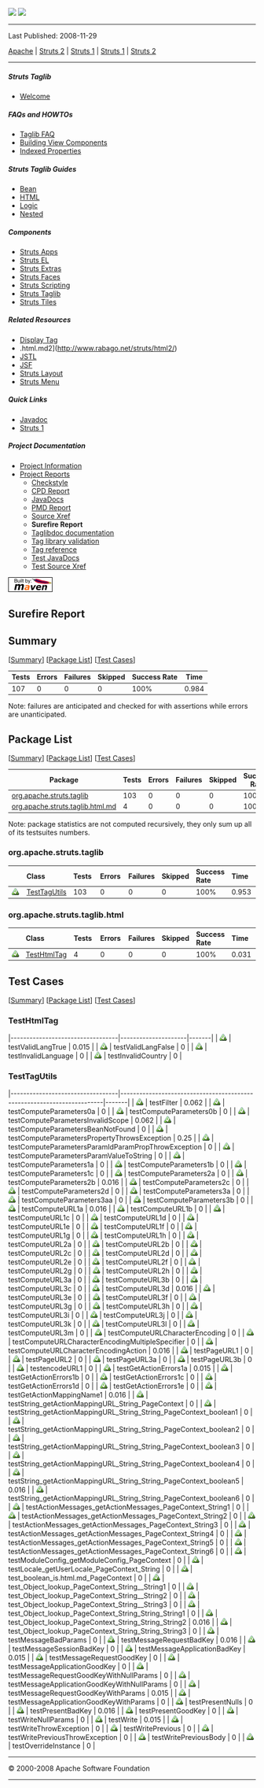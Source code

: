 <span id="bannerLeft">[![](http://www.apache.org/images/asf-logo.gif)](http://www.apache.org/)</span> <span id="bannerRight">[![](images/struts.gif)]()</span>

------------------------------------------------------------------------

Last Published: 2008-11-29

[Apache](http://www.apache.org/) | [Struts 2](2.x/) | [Struts 1](1.x/) | [Struts 1](1.x/) | [Struts 2](2.x/)

------------------------------------------------------------------------

##### Struts Taglib

-   [Welcome](index.html.md)

##### FAQs and HOWTOs

-   [Taglib FAQ](faq.html.md)
-   [Building View Components](building_view.html.md)
-   [Indexed Properties](indexedprops.html.md)

##### Struts Taglib Guides

-   [Bean](dev_bean.html.md)
-   [HTML](dev.html.md.html)
-   [Logic](dev_logic.html.md)
-   [Nested](dev_nested.html.md)

##### Components

-   [Struts Apps](../struts-apps/index.html.md)
-   [Struts EL](../struts-el/index.html.md)
-   [Struts Extras](../struts-extras/index.html.md)
-   [Struts Faces](../struts-faces/index.html.md)
-   [Struts Scripting](../struts-scripting/index.html.md)
-   [Struts Taglib](../struts-taglib/index.html.md)
-   [Struts Tiles](../struts-tiles/index.html.md)

##### Related Resources

-   [Display Tag](http://displaytag.sourceforge.net/)
-   .html.md2](http://www.rabago.net/struts/html2/)
-   [JSTL](http://java.sun.com/products/jsp/jstl/)
-   [JSF](http://java.sun.com/j2ee/javaserverfaces/)
-   [Struts Layout](http://struts.application-servers.com)
-   [Struts Menu](http://struts-menu.sourceforge.net/)

##### Quick Links

-   [Javadoc](apidocs/index.html.md)
-   [Struts 1](../index.html.md)

##### Project Documentation

-   [Project Information](project-info.html.md)
-   [Project Reports](project-reports.html.md)
    -   [Checkstyle](checkstyle.html.md)
    -   [CPD Report](cpd.html.md)
    -   [JavaDocs](apidocs/index.html.md)
    -   [PMD Report](pmd.html.md)
    -   [Source Xref](xref/index.html.md)
    -   **Surefire Report**
    -   [Taglibdoc documentation](tlddoc/index.html.md)
    -   [Tag library validation](taglibvalidation.html.md)
    -   [Tag reference](tagreference.html.md)
    -   [Test JavaDocs](testapidocs/index.html.md)
    -   [Test Source Xref](xref-test/index.html.md)

[![Built by Maven](./images/logos/maven-feather.png)](http://maven.apache.org/ "Built by Maven")

Surefire Report
---------------

<span id="Summary"></span>Summary
---------------------------------

[[Summary](#Summary)] [[Package List](#Package_List)] [[Test Cases](#Test_Cases)]

| Tests | Errors | Failures | Skipped | Success Rate | Time  |
|-------|--------|----------|---------|--------------|-------|
| 107   | 0      | 0        | 0       | 100%         | 0.984 |

 Note: failures are anticipated and checked for with assertions while errors are unanticipated.

<span id="Package_List"></span>Package List
-------------------------------------------

[[Summary](#Summary)] [[Package List](#Package_List)] [[Test Cases](#Test_Cases)]

| Package                                                         | Tests | Errors | Failures | Skipped | Success Rate | Time  |
|-----------------------------------------------------------------|-------|--------|----------|---------|--------------|-------|
| [org.apache.struts.taglib](#org.apache.struts.taglib)           | 103   | 0      | 0        | 0       | 100%         | 0.953 |
| [org.apache.struts.taglib.html.md](#org.apache.struts.taglib.html) | 4     | 0      | 0        | 0       | 100%         | 0.031 |

 Note: package statistics are not computed recursively, they only sum up all of its testsuites numbers.
### <span id="org.apache.struts.taglib"></span>org.apache.struts.taglib

<table>
<colgroup>
<col width="12%" />
<col width="12%" />
<col width="12%" />
<col width="12%" />
<col width="12%" />
<col width="12%" />
<col width="12%" />
<col width="12%" />
</colgroup>
<thead>
<tr class="header">
<th align="left"></th>
<th align="left">Class</th>
<th align="left">Tests</th>
<th align="left">Errors</th>
<th align="left">Failures</th>
<th align="left">Skipped</th>
<th align="left">Success Rate</th>
<th align="left">Time</th>
</tr>
</thead>
<tbody>
<tr class="odd">
<td align="left"><a href="#org.apache.struts.taglibTestTagUtils"><img src="images/icon_success_sml.gif" /></a></td>
<td align="left"><a href="#org.apache.struts.taglibTestTagUtils">TestTagUtils</a></td>
<td align="left">103</td>
<td align="left">0</td>
<td align="left">0</td>
<td align="left">0</td>
<td align="left">100%</td>
<td align="left">0.953</td>
</tr>
</tbody>
</table>

### <span id="org.apache.struts.taglib.html.md"></span>org.apache.struts.taglib.html

<table>
<colgroup>
<col width="12%" />
<col width="12%" />
<col width="12%" />
<col width="12%" />
<col width="12%" />
<col width="12%" />
<col width="12%" />
<col width="12%" />
</colgroup>
<thead>
<tr class="header">
<th align="left"></th>
<th align="left">Class</th>
<th align="left">Tests</th>
<th align="left">Errors</th>
<th align="left">Failures</th>
<th align="left">Skipped</th>
<th align="left">Success Rate</th>
<th align="left">Time</th>
</tr>
</thead>
<tbody>
<tr class="odd">
<td align="left"><a href="#org.apache.struts.taglib.html.mdTestHtmlTag"><img src="images/icon_success_sml.gif" /></a></td>
<td align="left"><a href="#org.apache.struts.taglib.html.mdTestHtmlTag">TestHtmlTag</a></td>
<td align="left">4</td>
<td align="left">0</td>
<td align="left">0</td>
<td align="left">0</td>
<td align="left">100%</td>
<td align="left">0.031</td>
</tr>
</tbody>
</table>

<span id="Test_Cases"></span>Test Cases
---------------------------------------

[[Summary](#Summary)] [[Package List](#Package_List)] [[Test Cases](#Test_Cases)]

### <span id="org.apache.struts.taglib.html.mdTestHtmlTag"></span>TestHtmlTag

|----------------------------------|---------------------|-------|
| ![](images/icon_success_sml.gif) | testValidLangTrue   | 0.015 |
| ![](images/icon_success_sml.gif) | testValidLangFalse  | 0     |
| ![](images/icon_success_sml.gif) | testInvalidLanguage | 0     |
| ![](images/icon_success_sml.gif) | testInvalidCountry  | 0     |

### <span id="org.apache.struts.taglibTestTagUtils"></span>TestTagUtils

|----------------------------------|------------------------------------------------------------------------|-------|
| ![](images/icon_success_sml.gif) | testFilter                                                             | 0.062 |
| ![](images/icon_success_sml.gif) | testComputeParameters0a                                                | 0     |
| ![](images/icon_success_sml.gif) | testComputeParameters0b                                                | 0     |
| ![](images/icon_success_sml.gif) | testComputeParametersInvalidScope                                      | 0.062 |
| ![](images/icon_success_sml.gif) | testComputeParametersBeanNotFound                                      | 0     |
| ![](images/icon_success_sml.gif) | testComputeParametersPropertyThrowsException                           | 0.25  |
| ![](images/icon_success_sml.gif) | testComputeParametersParamIdParamPropThrowException                    | 0     |
| ![](images/icon_success_sml.gif) | testComputeParametersParamValueToString                                | 0     |
| ![](images/icon_success_sml.gif) | testComputeParameters1a                                                | 0     |
| ![](images/icon_success_sml.gif) | testComputeParameters1b                                                | 0     |
| ![](images/icon_success_sml.gif) | testComputeParameters1c                                                | 0     |
| ![](images/icon_success_sml.gif) | testComputeParameters2a                                                | 0     |
| ![](images/icon_success_sml.gif) | testComputeParameters2b                                                | 0.016 |
| ![](images/icon_success_sml.gif) | testComputeParameters2c                                                | 0     |
| ![](images/icon_success_sml.gif) | testComputeParameters2d                                                | 0     |
| ![](images/icon_success_sml.gif) | testComputeParameters3a                                                | 0     |
| ![](images/icon_success_sml.gif) | testComputeParameters3aa                                               | 0     |
| ![](images/icon_success_sml.gif) | testComputeParameters3b                                                | 0     |
| ![](images/icon_success_sml.gif) | testComputeURL1a                                                       | 0.016 |
| ![](images/icon_success_sml.gif) | testComputeURL1b                                                       | 0     |
| ![](images/icon_success_sml.gif) | testComputeURL1c                                                       | 0     |
| ![](images/icon_success_sml.gif) | testComputeURL1d                                                       | 0     |
| ![](images/icon_success_sml.gif) | testComputeURL1e                                                       | 0     |
| ![](images/icon_success_sml.gif) | testComputeURL1f                                                       | 0     |
| ![](images/icon_success_sml.gif) | testComputeURL1g                                                       | 0     |
| ![](images/icon_success_sml.gif) | testComputeURL1h                                                       | 0     |
| ![](images/icon_success_sml.gif) | testComputeURL2a                                                       | 0     |
| ![](images/icon_success_sml.gif) | testComputeURL2b                                                       | 0     |
| ![](images/icon_success_sml.gif) | testComputeURL2c                                                       | 0     |
| ![](images/icon_success_sml.gif) | testComputeURL2d                                                       | 0     |
| ![](images/icon_success_sml.gif) | testComputeURL2e                                                       | 0     |
| ![](images/icon_success_sml.gif) | testComputeURL2f                                                       | 0     |
| ![](images/icon_success_sml.gif) | testComputeURL2g                                                       | 0     |
| ![](images/icon_success_sml.gif) | testComputeURL2h                                                       | 0     |
| ![](images/icon_success_sml.gif) | testComputeURL3a                                                       | 0     |
| ![](images/icon_success_sml.gif) | testComputeURL3b                                                       | 0     |
| ![](images/icon_success_sml.gif) | testComputeURL3c                                                       | 0     |
| ![](images/icon_success_sml.gif) | testComputeURL3d                                                       | 0.016 |
| ![](images/icon_success_sml.gif) | testComputeURL3e                                                       | 0     |
| ![](images/icon_success_sml.gif) | testComputeURL3f                                                       | 0     |
| ![](images/icon_success_sml.gif) | testComputeURL3g                                                       | 0     |
| ![](images/icon_success_sml.gif) | testComputeURL3h                                                       | 0     |
| ![](images/icon_success_sml.gif) | testComputeURL3i                                                       | 0     |
| ![](images/icon_success_sml.gif) | testComputeURL3j                                                       | 0     |
| ![](images/icon_success_sml.gif) | testComputeURL3k                                                       | 0     |
| ![](images/icon_success_sml.gif) | testComputeURL3l                                                       | 0     |
| ![](images/icon_success_sml.gif) | testComputeURL3m                                                       | 0     |
| ![](images/icon_success_sml.gif) | testComputeURLCharacterEncoding                                        | 0     |
| ![](images/icon_success_sml.gif) | testComputeURLCharacterEncodingMultipleSpecifier                       | 0     |
| ![](images/icon_success_sml.gif) | testComputeURLCharacterEncodingAction                                  | 0.016 |
| ![](images/icon_success_sml.gif) | testPageURL1                                                           | 0     |
| ![](images/icon_success_sml.gif) | testPageURL2                                                           | 0     |
| ![](images/icon_success_sml.gif) | testPageURL3a                                                          | 0     |
| ![](images/icon_success_sml.gif) | testPageURL3b                                                          | 0     |
| ![](images/icon_success_sml.gif) | testencodeURL1                                                         | 0     |
| ![](images/icon_success_sml.gif) | testGetActionErrors1a                                                  | 0.015 |
| ![](images/icon_success_sml.gif) | testGetActionErrors1b                                                  | 0     |
| ![](images/icon_success_sml.gif) | testGetActionErrors1c                                                  | 0     |
| ![](images/icon_success_sml.gif) | testGetActionErrors1d                                                  | 0     |
| ![](images/icon_success_sml.gif) | testGetActionErrors1e                                                  | 0     |
| ![](images/icon_success_sml.gif) | testGetActionMappingName1                                              | 0.016 |
| ![](images/icon_success_sml.gif) | testString\_getActionMappingURL\_String\_PageContext                   | 0     |
| ![](images/icon_success_sml.gif) | testString\_getActionMappingURL\_String\_String\_PageContext\_boolean1 | 0     |
| ![](images/icon_success_sml.gif) | testString\_getActionMappingURL\_String\_String\_PageContext\_boolean2 | 0     |
| ![](images/icon_success_sml.gif) | testString\_getActionMappingURL\_String\_String\_PageContext\_boolean3 | 0     |
| ![](images/icon_success_sml.gif) | testString\_getActionMappingURL\_String\_String\_PageContext\_boolean4 | 0     |
| ![](images/icon_success_sml.gif) | testString\_getActionMappingURL\_String\_String\_PageContext\_boolean5 | 0.016 |
| ![](images/icon_success_sml.gif) | testString\_getActionMappingURL\_String\_String\_PageContext\_boolean6 | 0     |
| ![](images/icon_success_sml.gif) | testActionMessages\_getActionMessages\_PageContext\_String1            | 0     |
| ![](images/icon_success_sml.gif) | testActionMessages\_getActionMessages\_PageContext\_String2            | 0     |
| ![](images/icon_success_sml.gif) | testActionMessages\_getActionMessages\_PageContext\_String3            | 0     |
| ![](images/icon_success_sml.gif) | testActionMessages\_getActionMessages\_PageContext\_String4            | 0     |
| ![](images/icon_success_sml.gif) | testActionMessages\_getActionMessages\_PageContext\_String5            | 0     |
| ![](images/icon_success_sml.gif) | testActionMessages\_getActionMessages\_PageContext\_String6            | 0     |
| ![](images/icon_success_sml.gif) | testModuleConfig\_getModuleConfig\_PageContext                         | 0     |
| ![](images/icon_success_sml.gif) | testLocale\_getUserLocale\_PageContext\_String                         | 0     |
| ![](images/icon_success_sml.gif) | test\_boolean\_is.html.md\_PageContext                                    | 0     |
| ![](images/icon_success_sml.gif) | test\_Object\_lookup\_PageContext\_String\_\_String1                   | 0     |
| ![](images/icon_success_sml.gif) | test\_Object\_lookup\_PageContext\_String\_\_String2                   | 0     |
| ![](images/icon_success_sml.gif) | test\_Object\_lookup\_PageContext\_String\_\_String3                   | 0     |
| ![](images/icon_success_sml.gif) | test\_Object\_lookup\_PageContext\_String\_String\_String1             | 0     |
| ![](images/icon_success_sml.gif) | test\_Object\_lookup\_PageContext\_String\_String\_String2             | 0.016 |
| ![](images/icon_success_sml.gif) | test\_Object\_lookup\_PageContext\_String\_String\_String3             | 0     |
| ![](images/icon_success_sml.gif) | testMessageBadParams                                                   | 0     |
| ![](images/icon_success_sml.gif) | testMessageRequestBadKey                                               | 0.016 |
| ![](images/icon_success_sml.gif) | testMessageSessionBadKey                                               | 0     |
| ![](images/icon_success_sml.gif) | testMessageApplicationBadKey                                           | 0.015 |
| ![](images/icon_success_sml.gif) | testMessageRequestGoodKey                                              | 0     |
| ![](images/icon_success_sml.gif) | testMessageApplicationGoodKey                                          | 0     |
| ![](images/icon_success_sml.gif) | testMessageRequestGoodKeyWithNullParams                                | 0     |
| ![](images/icon_success_sml.gif) | testMessageApplicationGoodKeyWithNullParams                            | 0     |
| ![](images/icon_success_sml.gif) | testMessageRequestGoodKeyWithParams                                    | 0.015 |
| ![](images/icon_success_sml.gif) | testMessageApplicationGoodKeyWithParams                                | 0     |
| ![](images/icon_success_sml.gif) | testPresentNulls                                                       | 0     |
| ![](images/icon_success_sml.gif) | testPresentBadKey                                                      | 0.016 |
| ![](images/icon_success_sml.gif) | testPresentGoodKey                                                     | 0     |
| ![](images/icon_success_sml.gif) | testWriteNullParams                                                    | 0     |
| ![](images/icon_success_sml.gif) | testWrite                                                              | 0.015 |
| ![](images/icon_success_sml.gif) | testWriteThrowException                                                | 0     |
| ![](images/icon_success_sml.gif) | testWritePrevious                                                      | 0     |
| ![](images/icon_success_sml.gif) | testWritePreviousThrowException                                        | 0     |
| ![](images/icon_success_sml.gif) | testWritePreviousBody                                                  | 0     |
| ![](images/icon_success_sml.gif) | testOverrideInstance                                                   | 0     |

------------------------------------------------------------------------

© 2000-2008 Apache Software Foundation

------------------------------------------------------------------------


